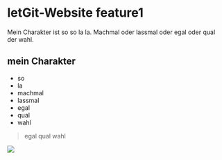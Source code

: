 # letGit-Website feature1
Mein Charakter ist so so la la. Machmal oder lassmal oder egal oder qual der wahl.
## mein Charakter
* so
* la
* machmal
* lassmal
* egal
* qual
* wahl

> egal qual wahl

<img src="https://rohrerlerch.de/backgrnd.jpg"/>
